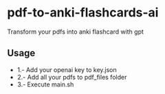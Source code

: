 # pdf-to-anki-flashcards-ai
Transform your pdfs into anki flashcard with gpt

## Usage
- 1.- Add your openai key to key.json
- 2.- Add all your pdfs to pdf_files folder
- 3.- Execute main.sh

